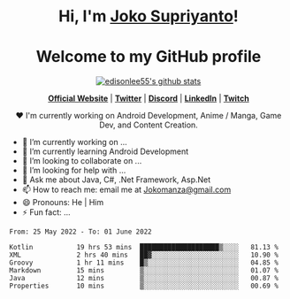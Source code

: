 <h1 align="center">Hi, I'm <a href="https://www.google.com">Joko Supriyanto</a>!</h1>
<h1 align="center">Welcome to my GitHub profile</h1>

<p align="center">
  <a href="https://github.com/jokomanza"><img src="https://github-readme-stats.vercel.app/api?username=jokomanza&hide_border=true&show_icons=true" alt="edisonlee55's github stats"></a>
</p>

<p align="center">
  <strong><a href="https://www.google.com">Official Website</a></strong> |
  <strong><a href="https://twitter.com/jokomanza">Twitter</a></strong> |
  <strong><a href="https://discord.gg/nYXzaUS">Discord</a></strong> |
  <strong><a href="https://www.linkedin.com/in/jokomanza">LinkedIn</a></strong> |
  <strong><a href="https://www.twitch.tv/jokomanza">Twitch</a></strong>
</p>

<p align="center">❤ I'm currently working on Android Development, Anime / Manga, Game Dev, and Content Creation.</p>

- 🔭 I’m currently working on ...
- 🌱 I’m currently learning Android Development
- 👯 I’m looking to collaborate on ...
- 🤔 I’m looking for help with ...
- 💬 Ask me about Java, C#, .Net Framework, Asp.Net
- 📫 How to reach me: email me at Jokomanza@gmail.com
- 😄 Pronouns: He | Him
- ⚡ Fun fact: ...

<!--START_SECTION:waka-->

```text
From: 25 May 2022 - To: 01 June 2022

Kotlin           19 hrs 53 mins  ████████████████████▒░░░░   81.13 %
XML              2 hrs 40 mins   ██▓░░░░░░░░░░░░░░░░░░░░░░   10.90 %
Groovy           1 hr 11 mins    █▒░░░░░░░░░░░░░░░░░░░░░░░   04.85 %
Markdown         15 mins         ▒░░░░░░░░░░░░░░░░░░░░░░░░   01.07 %
Java             12 mins         ▒░░░░░░░░░░░░░░░░░░░░░░░░   00.87 %
Properties       10 mins         ▒░░░░░░░░░░░░░░░░░░░░░░░░   00.69 %
```

<!--END_SECTION:waka-->
